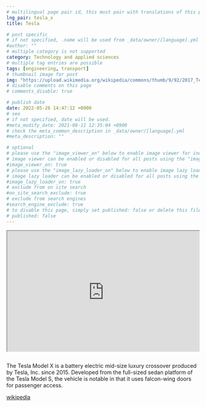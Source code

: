 ```yaml
---
# multilingual page pair id, this must pair with translations of this page. (This name must be unique)
lng_pair: tesla_x
title: Tesla

# post specific
# if not specified, .name will be used from _data/owner/[language].yml
#author: ""
# multiple category is not supported
category: Technology and applied sciences
# multiple tag entries are possible
tags: [engineering, transport]
# thumbnail image for post
img: "https://upload.wikimedia.org/wikipedia/commons/thumb/9/92/2017_Tesla_Model_X_100D_Front.jpg/1920px-2017_Tesla_Model_X_100D_Front.jpg"
# disable comments on this page
# comments_disable: true

# publish date
date: 2022-05-26 14:47:12 +0900
# seo
# if not specified, date will be used.
#meta_modify_date: 2021-08-11 12:35:04 +0900
# check the meta_common_description in _data/owner/[language].yml
#meta_description: ""

# optional
# please use the "image_viewer_on" below to enable image viewer for individual pages or posts (_posts/ or [language]/_posts folders).
# image viewer can be enabled or disabled for all posts using the "image_viewer_posts: true" setting in _data/conf/main.yml.
#image_viewer_on: true
# please use the "image_lazy_loader_on" below to enable image lazy loader for individual pages or posts (_posts/ or [language]/_posts folders).
# image lazy loader can be enabled or disabled for all posts using the "image_lazy_loader_posts: true" setting in _data/conf/main.yml.
#image_lazy_loader_on: true
# exclude from on site search
#on_site_search_exclude: true
# exclude from search engines
#search_engine_exclude: true
# to disable this page, simply set published: false or delete this file
# published: false
---
```


<div style="position:relative;padding-bottom:56.25%;padding-top:35px;height:0;margin-bottom:2em;overflow:hidden">
    <iframe style="position:absolute;top:0;left:0;width:100%;height:100%"  src="https://www.youtube.com/embed/FlQuhF9wmuI?si=JeYH6FqLyV6uzRmX" title="YouTube video player"  allowfullscreen>
    </iframe>
</div>

The Tesla Model X is a battery electric mid-size luxury crossover produced by Tesla, Inc. since 2015.
Developed from the full-sized sedan platform of the Tesla Model S, the vehicle is notable in that it uses falcon-wing doors for passenger access.

[wikipedia](https://en.wikipedia.org/wiki/Tesla_Model_X)

